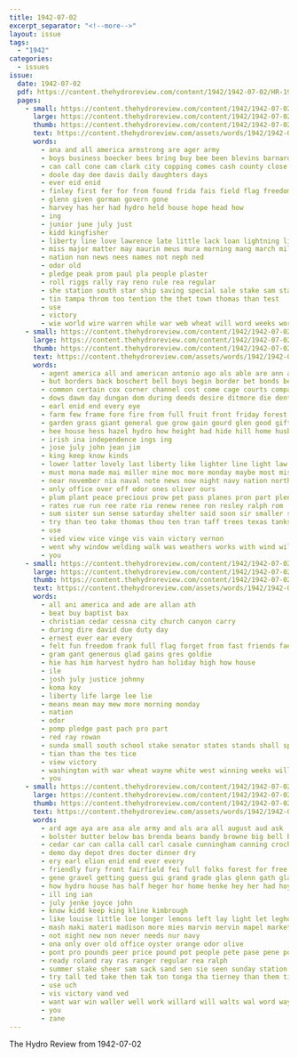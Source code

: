 ```yaml
---
title: 1942-07-02
excerpt_separator: "<!--more-->"
layout: issue
tags:
  - "1942"
categories:
  - issues
issue:
  date: 1942-07-02
  pdf: https://content.thehydroreview.com/content/1942/1942-07-02/HR-1942-07-02.pdf
  pages:
    - small: https://content.thehydroreview.com/content/1942/1942-07-02/small/HR-1942-07-02-01.jpg
      large: https://content.thehydroreview.com/content/1942/1942-07-02/large/HR-1942-07-02-01.jpg
      thumb: https://content.thehydroreview.com/content/1942/1942-07-02/thumbnails/HR-1942-07-02-01.jpg
      text: https://content.thehydroreview.com/assets/words/1942/1942-07-02/HR-1942-07-02-01.txt
      words:
        - ana and all america armstrong are ager army
        - boys business boecker bees bring buy bee been blevins barnard big
        - can call cone cam clark city copping comes cash county close costes class christian cops copper clinton church
        - doole day dee davis daily daughters days
        - ever eid enid
        - finley first fer for from found frida fais field flag freedom fair friday
        - glenn given gorman govern gone
        - harvey has her had hydro held house hope head how
        - ing
        - junior june july just
        - kidd kingfisher
        - liberty line love lawrence late little lack loan lightning life letter
        - miss major matter may maurin meus mura morning mang march miles
        - nation non news nees names not neph ned
        - odor old
        - pledge peak prom paul pla people plaster
        - roll riggs rally ray reno rule rea regular
        - she station south star ship saving special sale stake sam state saturday stands strack stamps story sup sister stores second said speaks service states sunday
        - tin tampa throm too tention the thet town thomas than test
        - use
        - victory
        - wie world wire warren while war web wheat will word weeks working wind work week was with
    - small: https://content.thehydroreview.com/content/1942/1942-07-02/small/HR-1942-07-02-02.jpg
      large: https://content.thehydroreview.com/content/1942/1942-07-02/large/HR-1942-07-02-02.jpg
      thumb: https://content.thehydroreview.com/content/1942/1942-07-02/thumbnails/HR-1942-07-02-02.jpg
      text: https://content.thehydroreview.com/assets/words/1942/1942-07-02/HR-1942-07-02-02.txt
      words:
        - agent america all and american antonio ago als able are ann army
        - but borders back boschert bell boys begin border bet bonds better bear buy brewer bethel business burgess berry buck bomber bee been bring
        - common certain cox corner channel cost come cage courts company carol carmen county charity comes cree clinton can came close coffee comer call cherry caddo cool city
        - dows dawn day dungan dom during deeds desire ditmore die dent dance daughter dollar does dozier dark
        - earl enid end every eye
        - farm few frame fore fire from full fruit front friday forest free fight freedom first fran for
        - garden grass giant general gue grow gain gourd glen good gift given grain
        - hee house hess hazel hydro how height had hide hill home husband health has helps hume hot horse hine hou her high honor han
        - irish ina independence ings ing
        - jose july john jean jim
        - king keep know kinds
        - lower latter lovely last liberty like lighter line light law ler let larger land lines lathe laundry look large long
        - must mona made mai miller mine moc more monday maybe most miss mix mach men means may many march matter mary
        - near november nia naval note news now night navy nation north notice need noon not
        - only office over off odor ones oliver ours
        - plum plant peace precious prow pet pass planes pron part plenty per press past post pede pay pope peden plate power pho pepper par police
        - rates rue run ree rate ria renew renee ron resley ralph rom
        - sum sister sun sense saturday shelter said soon sir smaller stafford save shoe scout second she service stamp shore see ser salt such sid shed stella style schools
        - try than teo take thomas thou ten tran taff trees texas tanks tharp tree the trailer toward them too tas tax torn tres
        - use
        - vied view vice vinge vis vain victory vernon
        - went why window welding walk was weathers works with wind wil water walks working week wheat work worlds ways war wit will william wyatt
        - you
    - small: https://content.thehydroreview.com/content/1942/1942-07-02/small/HR-1942-07-02-03.jpg
      large: https://content.thehydroreview.com/content/1942/1942-07-02/large/HR-1942-07-02-03.jpg
      thumb: https://content.thehydroreview.com/content/1942/1942-07-02/thumbnails/HR-1942-07-02-03.jpg
      text: https://content.thehydroreview.com/assets/words/1942/1942-07-02/HR-1942-07-02-03.txt
      words:
        - all ani america and ade are allan ath
        - beat buy baptist bax
        - christian cedar cessna city church canyon carry
        - during dire david due duty day
        - ernest ever ear every
        - felt fun freedom frank full flag forget from fast friends fae for fall
        - gram gant generous glad gains gres goldie
        - hie has him harvest hydro han holiday high how house
        - ile
        - josh july justice johnny
        - koma koy
        - liberty life large lee lie
        - means mean may mew more morning monday
        - nation
        - odor
        - pomp pledge past pach pro part
        - red ray rowan
        - sunda small south school stake senator states stands shall speaks space
        - tian than the tes tice
        - view victory
        - washington with war wheat wayne white west winning weeks will was
        - you
    - small: https://content.thehydroreview.com/content/1942/1942-07-02/small/HR-1942-07-02-04.jpg
      large: https://content.thehydroreview.com/content/1942/1942-07-02/large/HR-1942-07-02-04.jpg
      thumb: https://content.thehydroreview.com/content/1942/1942-07-02/thumbnails/HR-1942-07-02-04.jpg
      text: https://content.thehydroreview.com/assets/words/1942/1942-07-02/HR-1942-07-02-04.txt
      words:
        - ard age aya are asa ale army and als ara all august aud ask
        - bolster butter below bas brenda beans bandy browne big bell boucher bate blaine barber but birth better bacon been boy board bet ber bonds belle business best bey berle
        - cedar car can calla call carl casale cunningham canning crochet coo county came con chambers coffee cen cutting cash copper carruth carole citizen canyon city cant certain
        - demo day depot dres docter dinner dry
        - ery earl elion enid end ever every
        - friendly fury front fairfield fei full folks forest for free friday far fellow freedom from felton
        - gene gravel getting guess gui grand grade glas glenn gath glass gow good goods given ginn
        - how hydro house has half heger hor home henke hey her had hoy
        - ill ing ian
        - july jenke joyce john
        - know kidd keep king kline kimbrough
        - like louise little loe longer lemons left lay light let leghorn life ling lone lour low last laundry line list long
        - mash maki materi madison more mies marvin mervin mapel market miller magnolia merit men milton monday most money much mol ming mar must
        - not night new non never needs nur navy
        - ona only over old office oyster orange odor olive
        - pont pro pounds peer price pound pot people pete pase pene pork pledge palm part power pada pao
        - ready roland ray ras ranger regular rea ralph
        - summer stake sheer sam sack sand sen sie seen sunday station soap stand shells star scarce sae sale springs sho smith step short shoe sunkist saturday store sell super said son savant shell see service
        - try tall ted take then tak ton tonga tha tierney than them tick tention the thiess trader tyrone till
        - use uch
        - vis victory vand ved
        - want war win waller well work willard will walts wal word way was won with week wheat wei ware white wind wire
        - you
        - zane
---
```


The Hydro Review from 1942-07-02

<!--more-->

